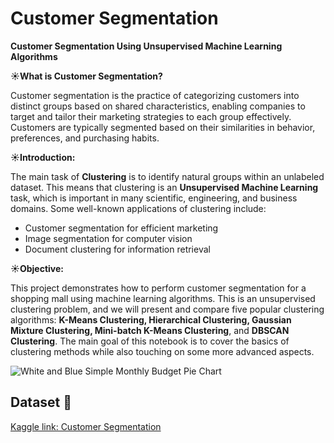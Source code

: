 # Customer Segmentation

**Customer Segmentation Using Unsupervised Machine Learning Algorithms**
  
**☀️What is Customer Segmentation?**
    
Customer segmentation is the practice of categorizing customers into distinct groups based on shared characteristics, enabling companies to target and tailor their marketing strategies to each group effectively. Customers are typically segmented based on their similarities in behavior, preferences, and purchasing habits.

**☀️Introduction:** 

The main task of **Clustering** is to identify natural groups within an unlabeled dataset. This means that clustering is an **Unsupervised Machine Learning** task, which is important in many scientific, engineering, and business domains. Some well-known applications of clustering include:

- Customer segmentation for efficient marketing
- Image segmentation for computer vision
- Document clustering for information retrieval
    
**☀️Objective:**  
    
This project demonstrates how to perform customer segmentation for a shopping mall using machine learning algorithms. This is an unsupervised clustering problem, and we will present and compare five popular clustering algorithms: **K-Means Clustering, Hierarchical Clustering, Gaussian Mixture Clustering, Mini-batch K-Means Clustering**, and **DBSCAN Clustering**. The main goal of this notebook is to cover the basics of clustering methods while also touching on some more advanced aspects.

![White and Blue Simple Monthly Budget Pie Chart](https://user-images.githubusercontent.com/105715834/233505817-18d55dee-2a30-43b7-aa69-b1c3fa59a329.gif)


## Dataset 📔

[Kaggle link: Customer Segmentation](https://www.kaggle.com/datasets/alifarahmandfar/customer-segmentation)
